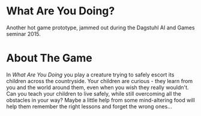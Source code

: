 # What Are You Doing?

Another hot game prototype, jammed out during the Dagstuhl AI and Games seminar 2015.

# About The Game

In *What Are You Doing* you play a creature trying to safely escort its children across the countryside. Your children are curious - they learn from you and the world around them, even when you wish they really wouldn't. Can you teach your children to live safely, while still overcoming all the obstacles in your way? Maybe a little help from some mind-altering food will help them remember the right lessons and forget the wrong ones...
